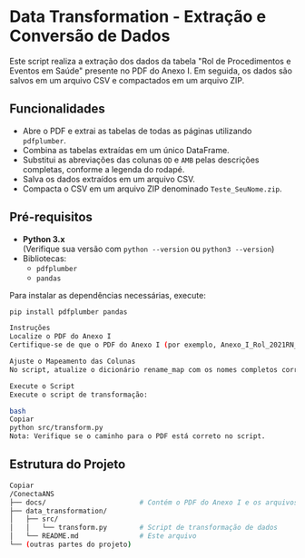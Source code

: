 # Data Transformation - Extração e Conversão de Dados

Este script realiza a extração dos dados da tabela "Rol de Procedimentos e Eventos em Saúde" presente no PDF do Anexo I. Em seguida, os dados são salvos em um arquivo CSV e compactados em um arquivo ZIP.

## Funcionalidades

- Abre o PDF e extrai as tabelas de todas as páginas utilizando `pdfplumber`.
- Combina as tabelas extraídas em um único DataFrame.
- Substitui as abreviações das colunas `OD` e `AMB` pelas descrições completas, conforme a legenda do rodapé.
- Salva os dados extraídos em um arquivo CSV.
- Compacta o CSV em um arquivo ZIP denominado `Teste_SeuNome.zip`.

## Pré-requisitos

- **Python 3.x**  
  (Verifique sua versão com `python --version` ou `python3 --version`)
- Bibliotecas:
  - `pdfplumber`
  - `pandas`

Para instalar as dependências necessárias, execute:

```bash
pip install pdfplumber pandas

Instruções
Localize o PDF do Anexo I
Certifique-se de que o PDF do Anexo I (por exemplo, Anexo_I_Rol_2021RN_465.2021_RN627L.2024.pdf) esteja localizado na pasta docs.

Ajuste o Mapeamento das Colunas
No script, atualize o dicionário rename_map com os nomes completos corretos para as colunas OD e AMB, conforme informado na legenda do rodapé do PDF.

Execute o Script
Execute o script de transformação:

bash
Copiar
python src/transform.py
Nota: Verifique se o caminho para o PDF está correto no script.

```

## Estrutura do Projeto

```bash
Copiar
/ConectaANS
├── docs/                       # Contém o PDF do Anexo I e os arquivos gerados (CSV e ZIP)
├── data_transformation/
│   ├── src/
│   │   └── transform.py        # Script de transformação de dados
│   └── README.md               # Este arquivo
└── (outras partes do projeto)

```